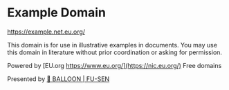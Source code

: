 # Example Domain

<https://example.net.eu.org/>

This domain is for use in illustrative examples in documents. You may use this domain in literature without prior coordination or asking for permission.

Powered by [EU.org https://www.eu.org/](https://nic.eu.org/) Free domains

Presented by [🎈 BALLOON | FU-SEN](https://balloon.gdn/)

